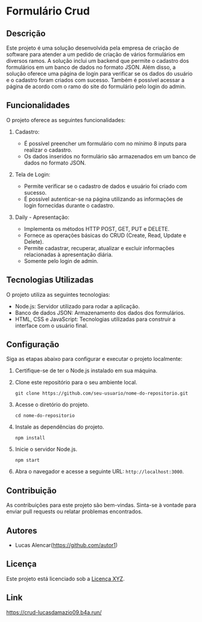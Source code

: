 # Formulário Crud

## Descrição

Este projeto é uma solução desenvolvida pela empresa de criação de software para atender a um pedido de criação de vários formulários em diversos ramos. A solução inclui um backend que permite o cadastro dos formulários em um banco de dados no formato JSON. Além disso, a solução oferece uma página de login para verificar se os dados do usuário e o cadastro foram criados com sucesso. Também é possível acessar a página de acordo com o ramo do site do formulário pelo login do admin.

## Funcionalidades

O projeto oferece as seguintes funcionalidades:

1. Cadastro:
   - É possível preencher um formulário com no mínimo 8 inputs para realizar o cadastro.
   - Os dados inseridos no formulário são armazenados em um banco de dados no formato JSON.

2. Tela de Login:
   - Permite verificar se o cadastro de dados e usuário foi criado com sucesso.
   - É possível autenticar-se na página utilizando as informações de login fornecidas durante o cadastro.

3. Daily - Apresentação:
   - Implementa os métodos HTTP POST, GET, PUT e DELETE.
   - Fornece as operações básicas do CRUD (Create, Read, Update e Delete).
   - Permite cadastrar, recuperar, atualizar e excluir informações relacionadas à apresentação diária.
   - Somente pelo login de admin.

## Tecnologias Utilizadas

O projeto utiliza as seguintes tecnologias:

- Node.js: Servidor utilizado para rodar a aplicação.
- Banco de dados JSON: Armazenamento dos dados dos formulários.
- HTML, CSS e JavaScript: Tecnologias utilizadas para construir a interface com o usuário final.

## Configuração

Siga as etapas abaixo para configurar e executar o projeto localmente:

1. Certifique-se de ter o Node.js instalado em sua máquina.

2. Clone este repositório para o seu ambiente local.

   ```
   git clone https://github.com/seu-usuario/nome-do-repositorio.git
   ```

3. Acesse o diretório do projeto.

   ```
   cd nome-do-repositorio
   ```

4. Instale as dependências do projeto.

   ```
   npm install
   ```

5. Inicie o servidor Node.js.

   ```
   npm start
   ```

6. Abra o navegador e acesse a seguinte URL: `http://localhost:3000`.

## Contribuição

As contribuições para este projeto são bem-vindas. Sinta-se à vontade para enviar pull requests ou relatar problemas encontrados.

## Autores

- Lucas Alencar(https://github.com/autor1)


## Licença

Este projeto está licenciado sob a [Licença XYZ](https://github.com/seu-usuario/nome-do-repositorio/blob/main/LICENSE).

## Link
https://crud-lucasdamazio09.b4a.run/
